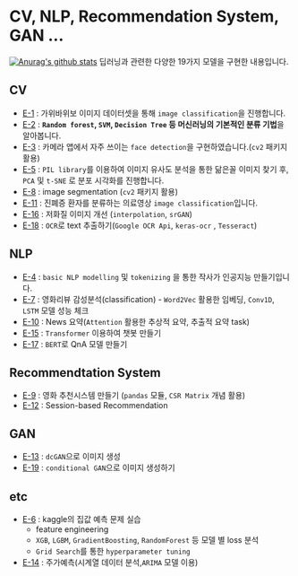 # CV, NLP, Recommendation System, GAN ...
 
[![Anurag's github stats](https://github-readme-stats.vercel.app/api?username=crosstar1228)](https://github.com/anuraghazra/github-readme-stats)
딥러닝과 관련한 다양한 19가지 모델을 구현한 내용입니다.


## CV
- [E-1](https://github.com/crosstar1228/aiffel/blob/main/%5BE-1%5Drockscissorpaper.ipynb) : 가위바위보 이미지 데이터셋을 통해 `image classification`을 진행합니다.
- [E-2](https://github.com/crosstar1228/aiffel/tree/main/%5BE-2%5DSVM%2CDecision%20Tree%2C%20Random%20Forest) : **`Random forest`, `SVM`, `Decision Tree` 등 머신러닝의 기본적인 분류 기법**을 알아봅니다.
- [E-3](https://github.com/crosstar1228/aiffel/blob/main/%5BE-3%5Dface_detection.ipynb) : 카메라 앱에서 자주 쓰이는 `face detection`을 구현하였습니다.(`cv2` 패키지 활용)
- [E-5](https://github.com/crosstar1228/aiffel/blob/main/%5BE-5%5Dfind_similar_celebrity.ipynb) : `PIL library`를 이용하여 이미지 유사도 분석을 통한 닮은꼴 이미지 찾기 후, `PCA` 및 `t-SNE` 로 분포 시각화를 진행합니다.
- [E-8](https://github.com/crosstar1228/aiffel/blob/main/%5BE-8%5Dimage_segmentation.ipynb) : image segmentation (`cv2` 패키지 활용)
- [E-11](https://github.com/crosstar1228/aiffel/blob/main/%5BE-11%5DPnuemonia_Classification.ipynb) : 진폐증 환자를 분류하는 의료영상 `image classification`입니다.
- [E-16](https://github.com/crosstar1228/aiffel/blob/main/%5BE-16%5DSuper_Resolution.ipynb) : 저화질 이미지 개선 (`interpolation`, `srGAN`) 
- [E-18](https://github.com/crosstar1228/aiffel/blob/main/%5BE-18%5DOCR_text_extraction_from_picture.ipynb) : `OCR`로 text 추출하기(`Google OCR Api`, `keras-ocr` , `Tesseract`)
## NLP
- [E-4](https://github.com/crosstar1228/aiffel/blob/main/%5BE-4%5Dlyricist.ipynb) : `basic NLP modelling` 및 `tokenizing` 을 통한 작사가 인공지능 만들기입니다.
- [E-7](https://github.com/crosstar1228/aiffel/blob/main/%5BE-7%5DSentiment_Classification.ipynb) : 영화리뷰 감성분석(classification) - `Word2Vec` 활용한 임베딩,  `Conv1D`, `LSTM` 모델 성능 체크
- [E-10](https://github.com/crosstar1228/aiffel/blob/main/%5BE-10%5DNews_summarization.ipynb) : News 요약(`Attention` 활용한 추상적 요약, 추출적 요약 task)
- [E-15](https://github.com/crosstar1228/aiffel/blob/main/%5BE-15%5DTransformer_Chatbot.ipynb) : `Transformer` 이용하여 챗봇 만들기
- [E-17](https://github.com/crosstar1228/aiffel/blob/main/%5BE-17%5DBERT_QnA_model.ipynb) : `BERT`로 QnA 모델 만들기
## Recommendtation System
- [E-9](https://github.com/crosstar1228/aiffel/blob/main/%5BE-9%5DMovie_Recommender_System.ipynb) : 영화 추천시스템 만들기 (`pandas` 모듈, `CSR Matrix` 개념 활용)
- [E-12](https://github.com/crosstar1228/aiffel/blob/main/%5BE-12%5DMovie_Recommendation.ipynb) : Session-based Recommendation
## GAN
- [E-13](https://github.com/crosstar1228/aiffel/blob/main/%5BE-13%5Dgenerating%20image%20with%20dcGAN(Cifar10).ipynb) : `dcGAN`으로 이미지 생성
- [E-19](https://github.com/crosstar1228/aiffel/blob/main/%5BE-19%5DcGAN_generating_picture.ipynb) : `conditional GAN`으로 이미지 생성하기
## etc
- [E-6](https://github.com/crosstar1228/aiffel/blob/main/%5BE-6%5DRegression_challenge_houseprice.ipynb) : kaggle의 집값 예측 문제 실습  
    - feature engineering
    - `XGB`, `LGBM`, `GradientBoosting`, `RandomForest` 등 모델 별 loss 분석
    - `Grid Search`를 통한 `hyperparameter tuning`
- [E-14](https://github.com/crosstar1228/aiffel/blob/main/%5BE-14%5DStock_prediction.ipynb) : 주가예측(시계열 데이터 분석,`ARIMA` 모델 이용)
